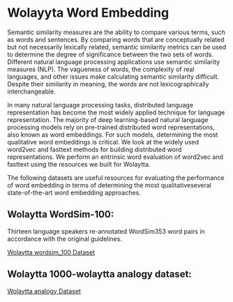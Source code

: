 # Wolayyta Word Embedding

Semantic similarity measures are the ability to compare various terms, such as words and sentences. By comparing words that are conceptually related but not necessarily lexically related, semantic similarity metrics can be used to determine the degree of significance between the two sets of words. Different natural language processing applications use semantic similarity measures (NLP). The vagueness of words, the complexity of real languages, and other issues make calculating semantic similarity difficult. Despite their similarity in meaning, the words are not lexicographically interchangeable.

In many natural language processing tasks, distributed language representation has become the most widely applied technique for language representation. The majority of deep learning-based natural language processing models rely on pre-trained distributed word representations, also known as word embeddings. For such models, determining the most qualitative word embeddings is critical. We look at the widely used word2vec and fasttext methods for building distributed word representations. We perform an entrinsic word evaluation of word2vec and fasttext using the resources we built for Wolaytta.

The following datasets are useful resources for evaluating the performance of word embedding in terms of determining the most qualitativeseveral state-of-the-art word embedding approaches.

## Wolaytta WordSim-100: 

Thirteen language speakers re-annotated WordSim353 word pairs in accordance with the original guidelines.

[Wolaytta wordsim_100 Dataset](https://github.com/TewodrosAbebe/Computational-Semantic-/blob/master/wol-WordSim-100.txt)

## Wolaytta 1000-wolaytta analogy dataset:

[Wolaytta analogy Dataset](https://github.com/TewodrosAbebe/Computational-Semantic-/blob/master/Analogy-Datasets.txt)
